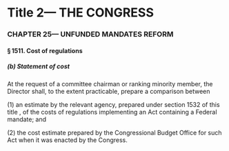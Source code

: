 
# Title 2— THE CONGRESS
### CHAPTER 25— UNFUNDED MANDATES REFORM
#### § 1511. Cost of regulations
##### (b) Statement of cost

At the request of a committee chairman or ranking minority member, the Director shall, to the extent practicable, prepare a comparison between

(1) an estimate by the relevant agency, prepared under section 1532 of this title , of the costs of regulations implementing an Act containing a Federal mandate; and

(2) the cost estimate prepared by the Congressional Budget Office for such Act when it was enacted by the Congress.
